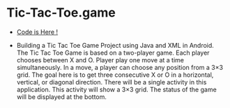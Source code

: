 # Tic-Tac-Toe.game

 + <a href="https://gist.github.com/Kishxnpatel/34737ea0ce8b3bc245a349c76cfe36d7"> Code is Here ! </a>

+ <p> Building a Tic Tac Toe Game Project using Java and XML in Android. The Tic Tac Toe Game is based on a two-player game. Each player chooses between X and O. Player play one move at a time simultaneously. In a move, a player can choose any position from a 3×3 grid. The goal here is to get three consecutive X or O in a horizontal, vertical, or diagonal direction. There will be a single activity in this application. This activity will show a 3×3 grid. The status of the game will be displayed at the bottom.</p>
